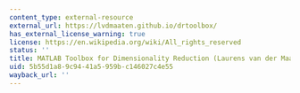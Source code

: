 ```yaml
---
content_type: external-resource
external_url: https://lvdmaaten.github.io/drtoolbox/
has_external_license_warning: true
license: https://en.wikipedia.org/wiki/All_rights_reserved
status: ''
title: MATLAB Toolbox for Dimensionality Reduction (Laurens van der Maaten)
uid: 5b55d1a8-9c94-41a5-959b-c146027c4e55
wayback_url: ''
---
```


